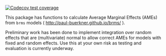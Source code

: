 <!-- badges: start -->
[![Codecov test coverage](https://codecov.io/gh/JWiley/brmsmargins/branch/main/graph/badge.svg)](https://codecov.io/gh/JWiley/brmsmargins?branch=main)
<!-- badges: end -->

This package has functions to calculate Average Marginal Effects (AMEs)
from `brms` models ( http://paul-buerkner.github.io/brms/ ).

Preliminary work has been done to implement integration over random effects 
that are (multivariate) normal to allow correct AMEs for models with 
fixed and random effects. Use this at your own risk as testing and evaluation 
is currently underway.
